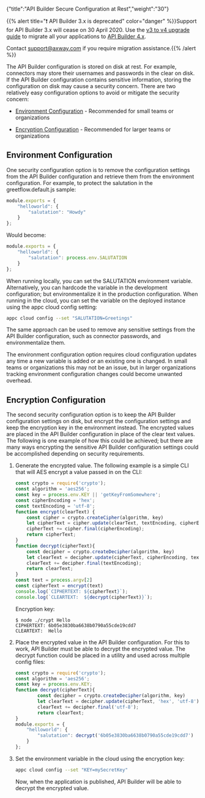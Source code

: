 {"title":"API Builder Secure Configuration at Rest","weight":"30"}

{{% alert title="❗️ API Builder 3.x is deprecated" color="danger" %}}Support for API Builder 3.x will cease on 30 April 2020. Use the [v3 to v4 upgrade guide](https://docs.axway.com/bundle/API_Builder_4x_allOS_en/page/api_builder_v3_to_v4_upgrade_guide.html) to migrate all your applications to [API Builder 4.x](https://docs.axway.com/bundle/API_Builder_4x_allOS_en/page/api_builder_getting_started_guide.html).

Contact [support@axway.com](mailto:support@axway.com) if you require migration assistance.{{% /alert %}}

The API Builder configuration is stored on disk at rest. For example, connectors may store their usernames and passwords in the clear on disk. If the API Builder configuration contains sensitive information, storing the configuration on disk may cause a security concern. There are two relatively easy configuration options to avoid or mitigate the security concern:

* [Environment Configuration](#Environment) - Recommended for small teams or organizations

* [Encryption Configuration](#Encryption) - Recommended for larger teams or organizations

## Environment Configuration

One security configuration option is to remove the configuration settings from the API Builder configuration and retrieve them from the environment configuration. For example, to protect the salutation in the greetflow.default.js sample:

```javascript
module.exports = {
    "helloworld": {
        "salutation": "Howdy"
    }
};
```

Would become:

```javascript
module.exports = {
    "helloworld": {
        "salutation": process.env.SALUTATION
    }
};
```

When running locally, you can set the SALUTATION environment variable. Alternatively, you can hardcode the variable in the development configuration; but environmentalize it in the production configuration. When running in the cloud, you can set the variable on the deployed instance using the appc cloud config setting:

```bash
appc cloud config --set "SALUTATION=Greetings"
```

The same approach can be used to remove any sensitive settings from the API Builder configuration, such as connector passwords, and environmentalize them.

The environment configuration option requires cloud configuration updates any time a new variable is added or an existing one is changed. In small teams or organizations this may not be an issue, but in larger organizations tracking environment configuration changes could become unwanted overhead.

## Encryption Configuration

The second security configuration option is to keep the API Builder configuration settings on disk, but encrypt the configuration settings and keep the encryption key in the environment instead. The encrypted values are placed in the API Builder configuration in place of the clear text values. The following is one example of how this could be achieved; but there are many ways encrypting the sensitive API Builder configuration settings could be accomplished depending on security requirements.

1. Generate the encrypted value. The following example is a simple CLI that will AES encrypt a value passed in on the CLI:

    ```javascript
    const crypto = require('crypto');
    const algorithm = 'aes256';
    const key = process.env.KEY || 'getKeyFromSomewhere';
    const cipherEncoding = 'hex';
    const textEncoding = 'utf-8';
    function encrypt(clearText) {
        const cipher = crypto.createCipher(algorithm, key)
        let cipherText = cipher.update(clearText, textEncoding, cipherEncoding)
        cipherText += cipher.final(cipherEncoding);
        return cipherText;
    }
    function decrypt(cipherText){
        const decipher = crypto.createDecipher(algorithm, key)
        let clearText = decipher.update(cipherText, cipherEncoding, textEncoding)
        clearText += decipher.final(textEncoding);
        return clearText;
    }
    const text = process.argv[2]
    const cipherText = encrypt(text)
    console.log(`CIPHERTEXT: ${cipherText}`);
    console.log(`CLEARTEXT:  ${decrypt(cipherText)}`);
    ```

    Encryption key:

    ```
    $ node ./crypt Hello
    CIPHERTEXT: 6b05e3830ba6638b0790a55cde19cdd7
    CLEARTEXT:  Hello
    ```

2. Place the encrypted value in the API Builder configuration. For this to work, API Builder must be able to decrypt the encrypted value. The decrypt function could be placed in a utility and used across multiple config files:

    ```javascript
    const crypto = require('crypto');
    const algorithm = 'aes256';
    const key = process.env.KEY;
    function decrypt(cipherText){
            const decipher = crypto.createDecipher(algorithm, key)
            let clearText = decipher.update(cipherText, 'hex', 'utf-8')
            clearText += decipher.final('utf-8');
            return clearText;
    }
    module.exports = {
        "helloworld": {
            "salutation": decrypt('6b05e3830ba6638b0790a55cde19cdd7')
        }
    };
    ```

3. Set the environment variable in the cloud using the encryption key:

    ```bash
    appc cloud config --set "KEY=mySecretKey"
    ```

    Now, when the application is published, API Builder will be able to decrypt the encrypted value.
